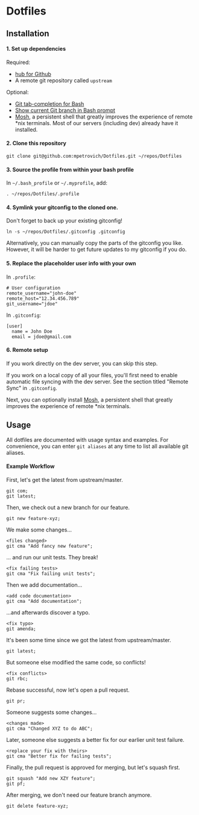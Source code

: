Dotfiles
========

Installation
----


#### 1. Set up dependencies

Required:
- [hub for Github](http://hub.github.com/)
- A remote git repository called `upstream`

Optional:
- [Git tab-completion for Bash](https://github.com/bobthecow/git-flow-completion/wiki/Install-Bash-git-completion)
- [Show current Git branch in Bash prompt](https://github.com/jimeh/git-aware-prompt)
- [Mosh](http://mosh.mit.edu/), a persistent shell that greatly improves the experience of remote *nix terminals. Most of our servers (including dev) already have it installed.


#### 2. Clone this repository

```shell
git clone git@github.com:mpetrovich/Dotfiles.git ~/repos/Dotfiles
```


#### 3. Source the profile from within your bash profile

In `~/.bash_profile` or `~/.myprofile`, add:
```shell
. ~/repos/Dotfiles/.profile
```


#### 4. Symlink your gitconfig to the cloned one.

Don't forget to back up your existing gitconfig!
```shell
ln -s ~/repos/Dotfiles/.gitconfig .gitconfig
```

Alternatively, you can manually copy the parts of the gitconfig you like. However, it will be harder to get future updates to my gitconfig if you do.


#### 5. Replace the placeholder user info with your own

In `.profile`:
```shell
# User configuration
remote_username="john-doe"
remote_host="12.34.456.789"
git_username="jdoe"
```

In `.gitconfig`:
```shell
[user]
  name = John Doe
  email = jdoe@gmail.com
```


#### 6. Remote setup

If you work directly on the dev server, you can skip this step.

If you work on a local copy of all your files, you'll first need to enable automatic file syncing with the dev server. See the section titled "Remote Sync" in `.gitconfig`.

Next, you can optionally install [Mosh](http://mosh.mit.edu/), a persistent shell that greatly improves the experience of remote *nix terminals.


Usage
----


All dotfiles are documented with usage syntax and examples. For convenience, you can enter `git aliases` at any time to list all available git aliases.

#### Example Workflow

First, let's get the latest from upstream/master.
```
git com;
git latest;
```

Then, we check out a new branch for our feature.
```
git new feature-xyz;
```

We make some changes...
```
<files changed>
git cma "Add fancy new feature";
```

... and run our unit tests. They break!
```
<fix failing tests>
git cma "Fix failing unit tests";
```

Then we add documentation...
```
<add code documentation>
git cma "Add documentation";
```

...and afterwards discover a typo.
```
<fix typo>
git amenda;
```

It's been some time since we got the latest from upstream/master.
```
git latest;
```

But someone else modified the same code, so conflicts!
```
<fix conflicts>
git rbc;
```

Rebase successful, now let's open a pull request.
```
git pr;
```

Someone suggests some changes...
```
<changes made>
git cma "Changed XYZ to do ABC";
```

Later, someone else suggests a better fix for our earlier unit test failure.
```
<replace your fix with theirs>
git cma "Better fix for failing tests";
```

Finally, the pull request is approved for merging, but let's squash first.
```
git squash "Add new XZY feature";
git pf;
```

After merging, we don't need our feature branch anymore.
```
git delete feature-xyz;
```
